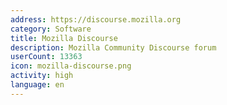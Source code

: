 ```yaml
---
address: https://discourse.mozilla.org
category: Software
title: Mozilla Discourse
description: Mozilla Community Discourse forum
userCount: 13363
icon: mozilla-discourse.png
activity: high
language: en
---
```

